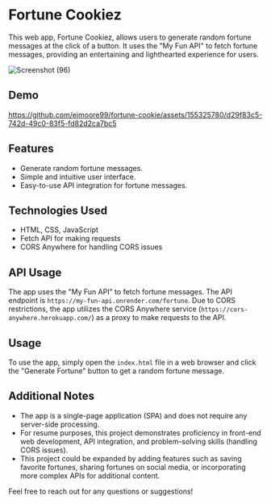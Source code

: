 # Fortune Cookiez

This web app, Fortune Cookiez, allows users to generate random fortune messages at the click of a button. It uses the "My Fun API" to fetch fortune messages, providing an entertaining and lighthearted experience for users.

![Screenshot (96)](https://github.com/ejmoore99/fortune-cookie/assets/155325780/cdafa74a-5c17-445d-9890-4015fca28ada)

## Demo

https://github.com/ejmoore99/fortune-cookie/assets/155325780/d29f83c5-742d-49c0-83f5-fd82d2ca7bc5


## Features

- Generate random fortune messages.
- Simple and intuitive user interface.
- Easy-to-use API integration for fortune messages.

## Technologies Used

- HTML, CSS, JavaScript
- Fetch API for making requests
- CORS Anywhere for handling CORS issues

## API Usage

The app uses the "My Fun API" to fetch fortune messages. The API endpoint is `https://my-fun-api.onrender.com/fortune`. Due to CORS restrictions, the app utilizes the CORS Anywhere service (`https://cors-anywhere.herokuapp.com/`) as a proxy to make requests to the API.

## Usage

To use the app, simply open the `index.html` file in a web browser and click the "Generate Fortune" button to get a random fortune message.

## Additional Notes

- The app is a single-page application (SPA) and does not require any server-side processing.
- For resume purposes, this project demonstrates proficiency in front-end web development, API integration, and problem-solving skills (handling CORS issues).
- This project could be expanded by adding features such as saving favorite fortunes, sharing fortunes on social media, or incorporating more complex APIs for additional content.

Feel free to reach out for any questions or suggestions!
